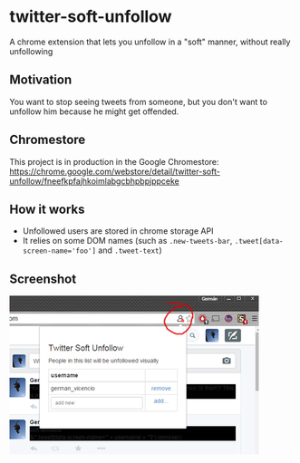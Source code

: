 # twitter-soft-unfollow
A chrome extension that lets you unfollow in a "soft" manner, without really unfollowing

## Motivation

You want to stop seeing tweets from someone, but you don't want to unfollow him because he might get offended.

## Chromestore

This project is in production in the Google Chromestore: https://chrome.google.com/webstore/detail/twitter-soft-unfollow/fneefkpfajhkoimlabgcbhpbpjppceke

## How it works

- Unfollowed users are stored in chrome storage API
- It relies on some DOM names (such as `.new-tweets-bar`, `.tweet[data-screen-name='foo']` and `.tweet-text`)

## Screenshot

![The extension](https://raw.githubusercontent.com/germanger/twitter-soft-unfollow/master/chromestore/promotional-440x280.jpg)